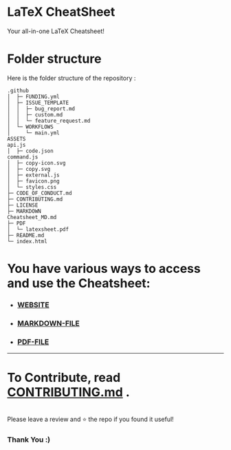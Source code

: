 # LaTeX CheatSheet
 Your all-in-one LaTeX Cheatsheet!

# Folder structure
Here is the folder structure of the repository : 
```
.github
│  ├─ FUNDING.yml
│  ├─ ISSUE_TEMPLATE
│  │  ├─ bug_report.md
│  │  ├─ custom.md
│  │  └─ feature_request.md
│  └─ WORKFLOWS
│     └─ main.yml
ASSETS
api.js
│  ├─ code.json
command.js
│  ├─ copy-icon.svg
│  ├─ copy.svg
│  ├─ external.js
│  ├─ favicon.png
│  └─ styles.css
├─ CODE_OF_CONDUCT.md
├─ CONTRIBUTING.md
├─ LICENSE
├─ MARKDOWN
Cheatsheet_MD.md
├─ PDF
│  └─ latexsheet.pdf
├─ README.md
└─ index.html
```


# You have various ways to access and use the Cheatsheet:

- ### [WEBSITE](https://latex-cheatsheet.vercel.app/)
- ### [MARKDOWN-FILE](MARKDOWN/Cheatsheet_MD.md)
- ### [PDF-FILE](PDF/latexsheet.pdf)

---

# To Contribute, read [CONTRIBUTING.md](CONTRIBUTING.md) . 
<p>
  <br>
Please leave a review and ⭐ the repo if you found it useful! </br>
</p>

### Thank You :)


